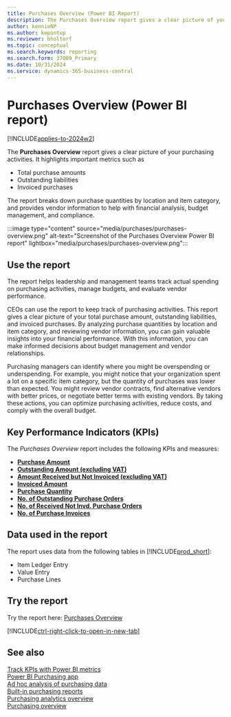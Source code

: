 ```yaml
---
title: Purchases Overview (Power BI Report)
description: The Purchases Overview report gives a clear picture of your organization's purchasing activities.
author: kennieNP
ms.author: kepontop
ms.reviewer: bholtorf
ms.topic: conceptual
ms.search.keywords: reporting
ms.search.form: 37009_Primary
ms.date: 10/31/2024
ms.service: dynamics-365-business-central
---
```


# Purchases Overview (Power BI report)

[!INCLUDE[applies-to-2024w2](includes/applies-to-2024w2.md)]

The **Purchases Overview** report gives a clear picture of your purchasing activities. It highlights important metrics such as

- Total purchase amounts
- Outstanding liabilities
- Invoiced purchases

The report breaks down purchase quantities by location and item category, and provides vendor information to help with financial analysis, budget management, and compliance.

:::image type="content" source="media/purchases/purchases-overview.png" alt-text="Screenshot of the Purchases Overview Power BI report" lightbox="media/purchases/purchases-overview.png":::

## Use the report

The report helps leadership and management teams track actual spending on purchasing activities, manage budgets, and evaluate vendor performance.

CEOs can use the report to keep track of purchasing activities. This report gives a clear picture of your total purchase amount, outstanding liabilities, and invoiced purchases. By analyzing purchase quantities by location and item category, and reviewing vendor information, you can gain valuable insights into your financial performance. With this information, you can make informed decisions about budget management and vendor relationships.

Purchasing managers can identify where you might be overspending or underspending. For example, you might notice that your organization spent a lot on a specific item category, but the quantity of purchases was lower than expected. You might review vendor contracts, find alternative vendors with better prices, or negotiate better terms with existing vendors. By taking these actions, you can optimize purchasing activities, reduce costs, and comply with the overall budget.


## Key Performance Indicators (KPIs)

The *Purchases Overview* report includes the following KPIs and measures: 

- [**Purchase Amount**](purchases-powerbi-kpis.md#purchase-amount)
- [**Outstanding Amount (excluding VAT)**](purchases-powerbi-kpis.md#outstanding-amount-excl-vat)
- [**Amount Received but Not Invoiced (excluding VAT)**](purchases-powerbi-kpis.md#amt-rcd-not-invd-excl-vat)
- [**Invoiced Amount**](purchases-powerbi-kpis.md#invoiced-amount)
- [**Purchase Quantity**](purchases-powerbi-kpis.md#purchase-quantity)
- [**No. of Outstanding Purchase Orders**](purchases-powerbi-kpis.md#no-of-outstanding-purchase-orders)
- [**No. of Received Not Invd. Purchase Orders**](purchases-powerbi-kpis.md#no-of-received-not-invd-purchase-orders)
- [**No. of Purchase Invoices**](purchases-powerbi-kpis.md#no-of-purchase-invoices)


## Data used in the report

The report uses data from the following tables in [!INCLUDE[prod_short](includes/prod_short.md)]:

- Item Ledger Entry
- Value Entry
- Purchase Lines

## Try the report

Try the report here: [Purchases Overview](https://businesscentral.dynamics.com?page=37009)

[!INCLUDE[ctrl-right-click-to-open-in-new-tab](includes/ctrl-right-click-to-open-in-new-tab.md)]

## See also

[Track KPIs with Power BI metrics](track-kpis-with-power-bi-metrics.md)  
[Power BI Purchasing app](purchases-powerbi-app.md)  
[Ad hoc analysis of purchasing data](ad-hoc-analysis-purchasing.md)  
[Built-in purchasing reports](purchase-reports.md)  
[Purchasing analytics overview](purchasing-analytics-overview.md)  
[Purchasing overview](purchasing-manage-purchasing.md)